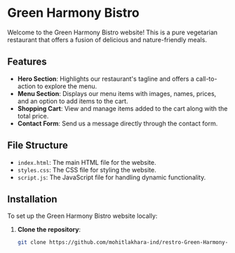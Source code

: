 # Green Harmony Bistro

Welcome to the Green Harmony Bistro website! This is a pure vegetarian restaurant that offers a fusion of delicious and nature-friendly meals.

## Features

- **Hero Section**: Highlights our restaurant's tagline and offers a call-to-action to explore the menu.
- **Menu Section**: Displays our menu items with images, names, prices, and an option to add items to the cart.
- **Shopping Cart**: View and manage items added to the cart along with the total price.
- **Contact Form**: Send us a message directly through the contact form.

## File Structure

- `index.html`: The main HTML file for the website.
- `styles.css`: The CSS file for styling the website.
- `script.js`: The JavaScript file for handling dynamic functionality.

## Installation

To set up the Green Harmony Bistro website locally:

1. **Clone the repository**:
   ```bash
   git clone https://github.com/mohitlakhara-ind/restro-Green-Harmony-Bistro.git
